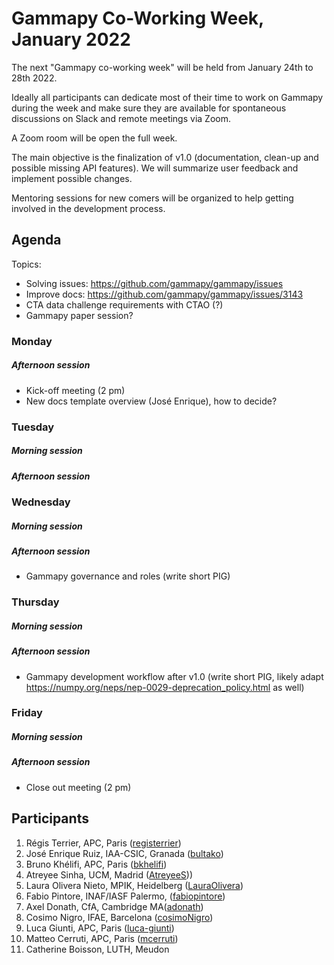 # Gammapy Co-Working Week, January 2022

The next "Gammapy co-working week" will be held from January 24th to 28th 2022.

Ideally all participants can dedicate most of their time to work on Gammapy during the week and make sure they are available for spontaneous discussions on Slack and remote meetings via Zoom.

A Zoom room will be open the full week.

The main objective is the finalization of v1.0 (documentation, clean-up and possible missing API features). We will summarize user feedback and implement possible changes.

Mentoring sessions for new comers will be organized to help getting involved in the development process. 

## Agenda
Topics:
- Solving issues: https://github.com/gammapy/gammapy/issues
- Improve docs: https://github.com/gammapy/gammapy/issues/3143
- CTA data challenge requirements with CTAO (?)
- Gammapy paper session?

### Monday
##### Afternoon session
* Kick-off meeting (2 pm)
* New docs template overview (José Enrique), how to decide?

### Tuesday
##### Morning session
##### Afternoon session

### Wednesday
##### Morning session
##### Afternoon session
- Gammapy governance and roles (write short PIG)


### Thursday
##### Morning session
##### Afternoon session
- Gammapy development workflow after v1.0 (write short PIG, likely adapt https://numpy.org/neps/nep-0029-deprecation_policy.html as well)

### Friday
##### Morning session
##### Afternoon session
- Close out meeting (2 pm)

## Participants
1. Régis Terrier, APC, Paris ([registerrier](https://github.com/registerrier))
2. José Enrique Ruiz, IAA-CSIC, Granada ([bultako](https://github.com/bultako))
3. Bruno Khélifi, APC, Paris ([bkhelifi](https://github.com/bkhelifi))
4. Atreyee Sinha, UCM, Madrid ([AtreyeeS](https://github.com/AtreyeeS)))
5. Laura Olivera Nieto, MPIK, Heidelberg ([LauraOlivera](https://github.com/LauraOlivera))
6. Fabio Pintore, INAF/IASF Palermo, ([fabiopintore](https://github.com/fabiopintore))
7. Axel Donath, CfA, Cambridge MA([adonath](https://github.com/adonath))
8. Cosimo Nigro, IFAE, Barcelona ([cosimoNigro](https://github.com/cosimoNigro))
9. Luca Giunti, APC, Paris ([luca-giunti](https://github.com/luca-giunti))
10. Matteo Cerruti, APC, Paris ([mcerruti](https://github.com/mcerruti))
11. Catherine Boisson, LUTH, Meudon
